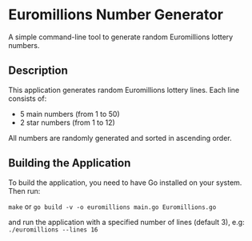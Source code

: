 # Euromillions Number Generator

A simple command-line tool to generate random Euromillions lottery numbers.

## Description

This application generates random Euromillions lottery lines. Each line consists of:
- 5 main numbers (from 1 to 50)
- 2 star numbers (from 1 to 12)

All numbers are randomly generated and sorted in ascending order.

## Building the Application

To build the application, you need to have Go installed on your system. Then run:

`make`
or
`go build -v -o euromillions main.go Euromillions.go`


and run the application with a specified number of lines (default 3), e.g:
`./euromillions --lines 16`


